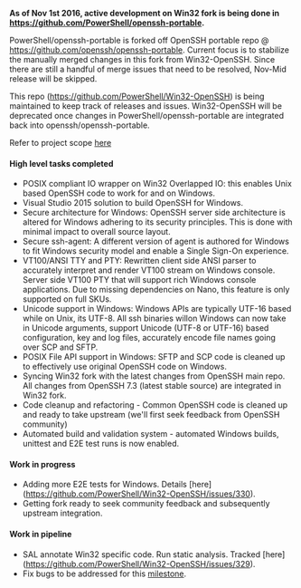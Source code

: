 **As of Nov 1st 2016, active development on Win32 fork is being done in https://github.com/PowerShell/openssh-portable.**

PowerShell/openssh-portable is forked off OpenSSH portable repo @ https://github.com/openssh/openssh-portable. Current focus is to stabilize the manually merged changes in this fork from Win32-OpenSSH. Since there are still a handful of merge issues that need to be resolved, Nov-Mid release will be skipped.

This repo (https://github.com/PowerShell/Win32-OpenSSH) is being maintained to keep track of releases and issues. Win32-OpenSSH will be deprecated once changes in PowerShell/openssh-portable are integrated back into openssh/openssh-portable.



Refer to project scope [here](https://github.com/PowerShell/Win32-OpenSSH/wiki/Project-Scope)

#### High level tasks completed
 - POSIX compliant IO wrapper on Win32 Overlapped IO: this enables Unix based OpenSSH code to work for and on Windows. 
 - Visual Studio 2015 solution to build OpenSSH for Windows.
 - Secure architecture for Windows: OpenSSH server side architecture is altered for Windows adhering to its security principles. This is done with minimal impact to overall source layout. 
 - Secure ssh-agent: A different version of agent is authored for Windows to fit Windows security model and enable a Single Sign-On experience. 
 - VT100/ANSI TTY and PTY: Rewritten client side ANSI parser to accurately interpret and render VT100 stream on Windows console. Server side VT100 PTY that will support rich Windows console applications. Due to missing dependencies on Nano, this feature is only supported on full SKUs. 
 - Unicode support in Windows: Windows APIs are typically UTF-16 based while on Unix, its UTF-8. All ssh binaries willon Windows can now take in Unicode arguments, support Unicode (UTF-8 or UTF-16) based configuration, key and log files, accurately encode file names going over SCP and SFTP.
 - POSIX File API support in Windows: SFTP and SCP code is cleaned up to effectively use original OpenSSH code on Windows.  
 - Syncing Win32 fork with the latest changes from OpenSSH main repo. All changes from OpenSSH 7.3 (latest stable source) are integrated in Win32 fork.
 - Code cleanup and refactoring - Common OpenSSH code is cleaned up and ready to take upstream (we'll first seek feedback from OpenSSH community)
 - Automated build and validation system - automated Windows builds, unittest and E2E test runs is now enabled.

#### Work in progress
 - Adding more E2E tests for Windows. Details [here] (https://github.com/PowerShell/Win32-OpenSSH/issues/330).
 - Getting fork ready to seek community feedback and subsequently upstream integration. 

#### Work in pipeline
 - SAL annotate Win32 specific code. Run static analysis. Tracked [here] (https://github.com/PowerShell/Win32-OpenSSH/issues/329).
 - Fix bugs to be addressed for this [milestone](https://github.com/PowerShell/Win32-OpenSSH/milestone/1). 


